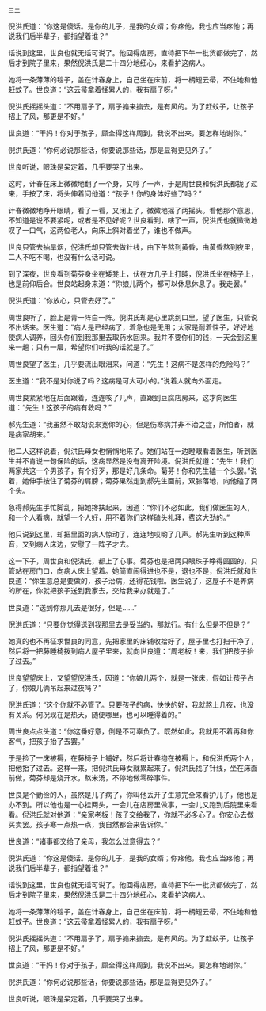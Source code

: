     三二 

   倪洪氏道：“你这是傻话。是你的儿子，是我的女婿；你疼他，我也应当疼他；再说我们后半辈子，都指望着谁？”

   话说到这里，世良也就无话可说了。他回得店房，直待把下午一批货都做完了，然后才到院子里来，果然倪洪氏是二十四分地细心，来看护这病人。

   她将一条薄薄的毯子，盖在计春身上，自己坐在床前，将一柄短云帚，不住地和他赶蚊子。世良道：“这云帚拿着怪累人的，我有扇子呀。”

   倪洪氏摇摇头道：“不用扇子了，扇子搧来搧去，是有风的。为了赶蚊子，让孩子招上了风，那更是不好。”

   世良道：“干妈！你对于孩子，顾全得这样周到，我说不出来，要怎样地谢你。”

   倪洪氏道：“你何必说那些话，你要说那些话，那是显得更见外了。”

   世良听说，眼珠是呆定着，几乎要哭了出来。

   这时，计春在床上微微地翻了一个身，又哼了一声，于是周世良和倪洪氏都拢了过来，手按了床，将头伸着问他道：“孩子！你的身体好些了吗？”

   计春微微地睁开眼睛，看了一看，又闭上了，微微地摇了两摇头。看他那个意思，不知道是说不要紧呢，或者是不见好呢？世良看到，嗐了一声，倪洪氏也就微微地叹了一口气，这两位老人，向床上斜对着坐了，谁也不做声。

   世良只管去抽旱烟，倪洪氏却只管去做针线，由下午熬到黄昏，由黄昏熬到夜里，二人不吃不喝，也没有什么话可说。

   到了深夜，世良看到菊芬身坐在矮凳上，伏在方几子上打盹，倪洪氏坐在椅子上，也是前仰后合。世良站起身来道：“你娘儿两个，都可以休息休息了。我走罢。”

   倪洪氏道：“你放心，只管去好了。”

   周世良听了，脸上是青一阵白一阵。倪洪氏却是心里跳到口里，望了医生，只管说不出话来。医生道：“病人是已经病了，着急也是无用；大家是耐着性子，好好地使病人调养，回头你们到我那里去取药水回来。我并不要你们的钱，一天会到这里来一趟；只有一层，希望你们听我的话就是了。”

   周世良望了医生，几乎要流出眼泪来，问道：“先生！这病不是怎样的危险吗？”

   医生道：“我不是对你说了吗？这病是可大可小的。”说着人就向外面走。

   周世良紧紧地在后面跟着，连连咳了几声，直跟到豆腐店房来，这才向医生道：“先生！这孩子的病有救吗？”

   郝先生道：“我虽然不敢胡说来宽你的心，但是伤寒病并非不治之症，所怕者，就是病家胡来。”

   他二人这样说着，倪洪氏母女也悄悄地来了。她们站在一边瞪眼看着医生，听到医生并不肯说一句保险的话，这病显然是没有离开险境。倪洪氏就道：“先生！我们两家共这一个男孩子，有个好歹，那是好几条命。菊芬！你和先生磕一个头罢。”说着，她伸手按住了菊芬的肩膀；菊芬果然走到郝先生面前，双膝落地，向他磕了两个头。

   急得郝先生手忙脚乱，把她搀扶起来，因道：“你们不必如此，我们做医生的人，和一个人看病，就望一个人好，用不着你们这样磕头礼拜，费这大劲的。”

   他只说到这里，却把里面的病人惊动了，连连地哎哟了几声。郝先生听到这种声音，又到病人床边，安慰了一阵子才去。

   这一下子，周世良和倪洪氏，都上了心事。菊芬也是把两只眼珠子睁得圆圆的，只管站在房门口，向病人床上望着。她简直闹得进也不是，退也不是，倪洪氏就和世良道：“你生意总是要做的，孩子治病，还得花钱啦。医生说了，这屋子不是养病的所在，你就把孩子送到我家去，交给我来办就是了。”

   世良道：“送到你那儿去是很好，但是……”

   倪洪氏道：“只要你觉得送到我那里去是妥当的，那就行。有什么但是不但是？”

   她真的也不再征求世良的同意，先把家里的床铺收拾好了，屋子里也打扫干净了，然后将一把藤睡椅拨到病人屋子里来，就向世良道：“周老板！来，我们把孩子抬了过去。”

   世良望望床上，又望望倪洪氏，因道：“你娘儿两个，就是一张床，假如让孩子占了，你娘儿俩吊起来过夜吗？”

   倪洪氏道：“这个你就不必管了。只要孩子的病，快快的好，我就熬上几夜，也没有关系。何况现在是热天，随便哪里，也可以睡得着的。”

   周世良点点头道：“你这番好意，倒是不可辜负了。既然如此，我就用不着再和你客气，把孩子抬了去罢。”

   于是捡了一床被褥，在藤椅子上铺好，然后将计春抱在被褥上，和倪洪氏两个人，把他抬了过去。这样一来，把倪洪氏母女就累起来了。倪洪氏找了针线，坐在床面前做，菊芬却是烧开水，熬米汤，不停地做零碎事件。

   世良是个勤俭的人，虽然是儿子病了，你叫他丢开了生意完全来看护儿子，他也是办不到。所以他也是一心挂两头，一会儿在店房里做事，一会儿又跑到后院里来看看。倪洪氏就对他道：“亲家老板！孩子交给我了，你就不必多心了。你安心去做买卖罢。孩子寒一点热一点，我自然都会来告诉你。”

   世良道：“诸事都交给了亲母，我怎么过意得去？”

   倪洪氏道：“你这是傻话。是你的儿子，是我的女婿；你疼他，我也应当疼他；再说我们后半辈子，都指望着谁？”

   话说到这里，世良也就无话可说了。他回得店房，直待把下午一批货都做完了，然后才到院子里来，果然倪洪氏是二十四分地细心，来看护这病人。

   她将一条薄薄的毯子，盖在计春身上，自己坐在床前，将一柄短云帚，不住地和他赶蚊子。世良道：“这云帚拿着怪累人的，我有扇子呀。”

   倪洪氏摇摇头道：“不用扇子了，扇子搧来搧去，是有风的。为了赶蚊子，让孩子招上了风，那更是不好。”

   世良道：“干妈！你对于孩子，顾全得这样周到，我说不出来，要怎样地谢你。”

   倪洪氏道：“你何必说那些话，你要说那些话，那是显得更见外了。”

   世良听说，眼珠是呆定着，几乎要哭了出来。

